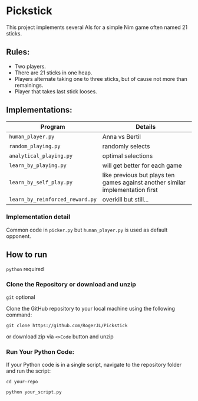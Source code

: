 # Pickstick

This project implements several AIs for a simple Nim game often named 21 sticks.

## Rules:

* Two players. 
* There are 21 sticks in one heap.
* Players alternate taking one to three sticks, but of cause not more than remainings.
* Player that takes last stick looses.

## Implementations:

| Program                          | Details                                                                        |
|----------------------------------|--------------------------------------------------------------------------------|
| `human_player.py`                | Anna vs Bertil                                                                 |
| `random_playing.py`              | randomly selects                                                               |
| `analytical_playing.py`          | optimal selections                                                             |
| `learn_by_playing.py`            | will get better for each game                                                  |
| `learn_by_self_play.py`          | like previous but plays ten games against another similar implementation first |
| `learn_by_reinforced_reward.py`  | overkill but still...                                                          |

### Implementation detail
Common code in `picker.py` but `human_player.py` is used as default opponent.

## How to run
`python` required

### Clone the Repository or download and unzip
`git` optional

Clone the GitHub repository to your local machine using the following command:

`git clone https://github.com/RogerJL/Pickstick`

or download zip via `<>Code` button and unzip



### Run Your Python Code:
If your Python code is in a single script, navigate to the repository folder and run the script:

`cd your-repo`

`python your_script.py`
